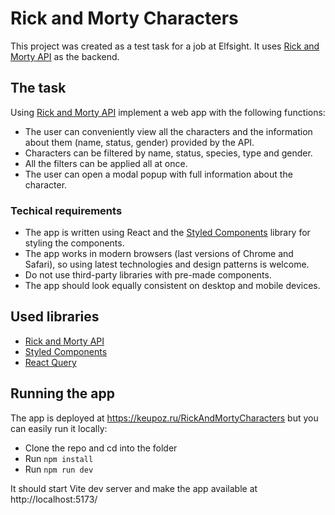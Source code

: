 # Rick and Morty Characters

This project was created as a test task for a job at Elfsight. It uses [Rick and Morty API](https://rickandmortyapi.com/documentation/#introduction) as the backend.

## The task

Using [Rick and Morty API](https://rickandmortyapi.com/) implement a web app with the following functions:

- The user can conveniently view all the characters and the information about them (name, status, gender) provided by the API.
- Characters can be filtered by name, status, species, type and gender.
- All the filters can be applied all at once.
- The user can open a modal popup with full information about the character.

### Techical requirements

- The app is written using React and the [Styled Components](https://styled-components.com/) library for styling the components.
- The app works in modern browsers (last versions of Chrome and Safari), so using latest technologies and design patterns is welcome.
- Do not use third-party libraries with pre-made components.
- The app should look equally consistent on desktop and mobile devices.

## Used libraries

- [Rick and Morty API](https://rickandmortyapi.com/)
- [Styled Components](https://styled-components.com/)
- [React Query](https://tanstack.com/query/latest)

## Running the app

The app is deployed at https://keupoz.ru/RickAndMortyCharacters but you can easily run it locally:

- Clone the repo and cd into the folder
- Run `npm install`
- Run `npm run dev`

It should start Vite dev server and make the app available at http://localhost:5173/
